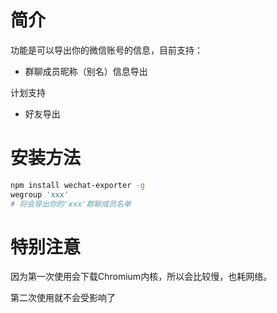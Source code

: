 # 简介

功能是可以导出你的微信账号的信息，目前支持：

- 群聊成员昵称（别名）信息导出

计划支持

- 好友导出

# 安装方法

```sh
npm install wechat-exporter -g
wegroup 'xxx'
# 将会导出你的'xxx'群聊成员名单
```

# 特别注意

因为第一次使用会下载Chromium内核，所以会比较慢，也耗网络。

第二次使用就不会受影响了

